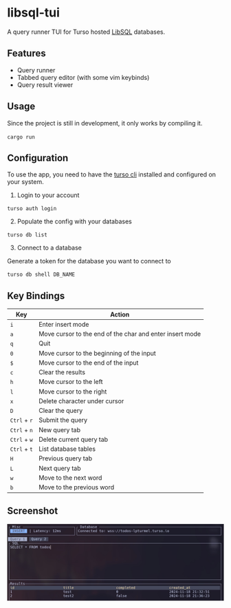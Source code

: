 # libsql-tui

A query runner TUI for Turso hosted [LibSQL](https://github.com/tursodatabase/libsql) databases.

## Features

- Query runner
- Tabbed query editor (with some vim keybinds)
- Query result viewer

## Usage

Since the project is still in development, it only works by compiling it.

`cargo run`


## Configuration

To use the app, you need to have the [turso cli](https://docs.turso.tech/cli/installation) installed and configured on your system.

1. Login to your account


 ```
 turso auth login
 ```

2. Populate the config with your databases

```
turso db list
```

3. Connect to a database

Generate a token for the database you want to connect to

```
turso db shell DB_NAME
```

## Key Bindings

| Key | Action |
| --- | --- |
| `i` | Enter insert mode |
| `a` | Move cursor to the end of the char and enter insert mode |
| `q` | Quit |
| `0` | Move cursor to the beginning of the input |
| `$` | Move cursor to the end of the input |
| `c` | Clear the results |
| `h` | Move cursor to the left |
| `l` | Move cursor to the right |
| `x` | Delete character under cursor |
| `D` | Clear the query |
| `Ctrl` + `r` | Submit the query |
| `Ctrl` + `n` | New query tab |
| `Ctrl` + `w` | Delete current query tab |
| `Ctrl` + `t` | List database tables |
| `H` | Previous query tab |
| `L` | Next query tab |
| `w` | Move to the next word |
| `b` | Move to the previous word |

## Screenshot

![Screenshot](screenshot.jpg?)
